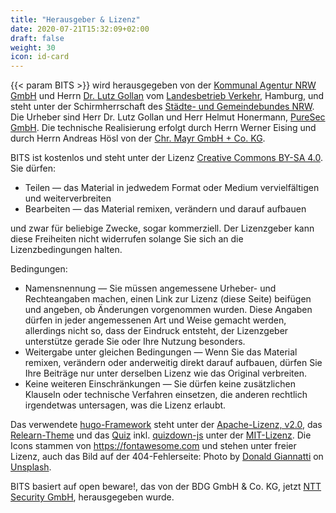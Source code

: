 ```yaml
---
title: "Herausgeber & Lizenz"
date: 2020-07-21T15:32:09+02:00
draft: false
weight: 30
icon: id-card
---
```


{{< param BITS >}} wird herausgegeben von der [Kommunal Agentur NRW GmbH](https://www.kommunalagenturnrw.de) und Herrn [Dr. Lutz Gollan](mailto:g@backbeat.eu) vom [Landesbetrieb Verkehr](https://www.hamburg.de/lbv), Hamburg, und steht unter der Schirmherrschaft des [Städte- und Gemeindebundes NRW](https://www.kommunen.nrw). Die Urheber sind Herr Dr. Lutz Gollan und Herr Helmut Honermann, [PureSec GmbH](https://puresec.de). Die technische Realisierung erfolgt durch Herrn Werner Eising und durch Herrn Andreas Hösl von der [Chr. Mayr GmbH + Co. KG](https://www.mayr.com).

BITS ist kostenlos und steht unter der Lizenz [Creative Commons BY-SA 4.0](https://creativecommons.org/licenses/by-sa/4.0/deed.de). Sie dürfen:

- Teilen — das Material in jedwedem Format oder Medium vervielfältigen und weiterverbreiten
- Bearbeiten — das Material remixen, verändern und darauf aufbauen

und zwar für beliebige Zwecke, sogar kommerziell. Der Lizenzgeber kann diese Freiheiten nicht widerrufen solange Sie sich an die Lizenzbedingungen halten.

Bedingungen:

- Namensnennung — Sie müssen angemessene Urheber- und Rechteangaben machen, einen Link zur Lizenz (diese Seite) beifügen und angeben, ob Änderungen vorgenommen wurden. Diese Angaben dürfen in jeder angemessenen Art und Weise gemacht werden, allerdings nicht so, dass der Eindruck entsteht, der Lizenzgeber unterstütze gerade Sie oder Ihre Nutzung besonders.
- Weitergabe unter gleichen Bedingungen — Wenn Sie das Material remixen, verändern oder anderweitig direkt darauf aufbauen, dürfen Sie Ihre Beiträge nur unter derselben Lizenz wie das Original verbreiten.
- Keine weiteren Einschränkungen — Sie dürfen keine zusätzlichen Klauseln oder technische Verfahren einsetzen, die anderen rechtlich irgendetwas untersagen, was die Lizenz erlaubt.

Das verwendete [hugo-Framework](https://gohugo.io/) steht unter der [Apache-Lizenz, v2.0](https://www.apache.org/licenses/LICENSE-2.0), das [Relearn-Theme](https://themes.gohugo.io/hugo-theme-relearn/) und das [Quiz](https://bonartm.github.io/hugo-quiz/) inkl. [quizdown-js](https://github.com/bonartm/quizdown-js) unter der [MIT-Lizenz](https://opensource.org/licenses/MIT). Die Icons stammen von https://fontawesome.com und stehen unter freier Lizenz, auch das Bild auf der 404-Fehlerseite: Photo by [Donald Giannatti](https://unsplash.com/@wizwow?utm_source=unsplash&utm_medium=referral&utm_content=creditCopyText) on [Unsplash](https://unsplash.com/s/photos/deadend?utm_source=unsplash&utm_medium=referral&utm_content=creditCopyText).

BITS basiert auf open beware!, das von der BDG GmbH & Co. KG, jetzt [NTT Security GmbH](https://www.nttsecurity.com/de-de), herausgegeben wurde.
